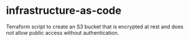 # infrastructure-as-code
Terraform script to create an S3 bucket that is encrypted at rest and does not allow public access without authentication.

